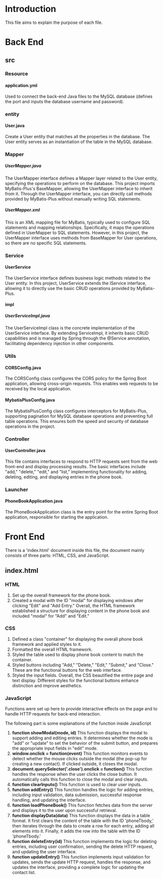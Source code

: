 # Introduction

This file aims to explain the purpose of each file. 

# Back End

## src

### 	**Resource**

#### 		**application.yml**

 Used to connect the back-end Java files to the MySQL database (defines the port and inputs the database username and password).

### 	**entity**

#### 		User.java

 Create a User entity that matches all the properties in the database. The User entity serves as an instantiation of the table in the MySQL database.

### 	**Mapper**

#####  		**UserMapper.java**

 The UserMapper interface defines a Mapper layer related to the User entity, specifying the operations to perform on the database. This project imports MyBatis-Plus's BaseMapper, allowing the UserMapper interface to inherit from it. Through the UserMapper interface, you can directly call methods provided by MyBatis-Plus without manually writing SQL statements.

##### 		**UserMapper.xml**

 This is an XML mapping file for MyBatis, typically used to configure SQL statements and mapping relationships. Specifically, it maps the operations defined in UserMapper to SQL statements. However, in this project, the UserMapper interface uses methods from BaseMapper for User operations, so there are no specific SQL statements.

### 	**Service**

#### 		 **UserService**

 The UserService interface defines business logic methods related to the User entity. In this project, UserService extends the IService interface, allowing it to directly use the basic CRUD operations provided by MyBatis-Plus.

#### 		**impl**

##### 			UserServiceImpl.java

 The UserServiceImpl class is the concrete implementation of the UserService interface. By extending ServiceImpl, it inherits basic CRUD capabilities and is managed by Spring through the @Service annotation, facilitating dependency injection in other components.

### 	**Utils**

####  		**CORSConfig.java**

 The CORSConfig class configures the CORS policy for the Spring Boot application, allowing cross-origin requests. This enables web requests to be received by the local application.

#### 		**MybatisPlusConfig.java**

 The MybatisPlusConfig class configures interceptors for MyBatis-Plus, supporting pagination for MySQL database operations and preventing full table operations. This ensures both the speed and security of database operations in the project.

### 	**Controller**

#### 		 **UserController.java**

 This file contains interfaces to respond to HTTP requests sent from the web front-end and display processing results. The basic interfaces include "add," "delete," "edit," and "list," implementing functionality for adding, deleting, editing, and displaying entries in the phone book.

### 	Launcher

#### 		**PhoneBookApplication.java**

 The PhoneBookApplication class is the entry point for the entire Spring Boot application, responsible for starting the application.

# Front End

There is a 'index.html' document inside this file, the document mainly consists of three parts: HTML, CSS, and JavaScript.

## index.html

### **HTML**

1. Set up the overall framework for the phone book.
2. Created a modal with the ID "modal" for displaying windows after clicking "Edit" and "Add Entry."
    Overall, the HTML framework established a structure for displaying  content in the phone book and included "modal" for "Add" and "Edit."

### **CSS**

1. Defined a class "container" for displaying the overall phone book framework and applied styles to it.
2. Formatted the overall HTML framework.
3. Styled the table used to display phone book content to match the container.
4. Styled buttons including "Add," "Delete," "Edit," "Submit," and "Close." These are the functional buttons for the web interface.
5. Styled the input fields.
    Overall, the CSS beautified the entire page and text display. Different styles for the functional buttons enhance distinction and improve aesthetics.

### **JavaScript** 

Functions were set up here to provide interactive effects on the page and to handle HTTP requests for back-end interaction.

The following part is some explanations of the function inside JavaScript

1. **function showModal(mode, id)**
    This function displays the modal to support adding and editing entries. It determines whether the mode is "add" or "update" to set the behavior of the submit button, and prepares the appropriate input fields in "edit" mode.
2. **window.onclick = function(event)**
    This function monitors events to detect whether the mouse clicks outside the modal (the pop-up for creating a new contact). If clicked outside, it closes the modal.
3. **document.querySelector('.close').onclick = function()**
    This function handles the response when the user clicks the close button. It automatically calls this function to close the modal and clear inputs.
4. **function clearInputs()**
    This function is used to clear user inputs.
5. **function addEntry()**
    This function handles the logic for adding entries, including input validation, data submission, successful response handling, and updating the interface.
6. **function loadPhoneBook()**
    This function fetches data from the server and displays it to the user upon successful retrieval.
7. **function displayData(data)**
    This function displays the data in a table format. It first clears the content of the table with the ID 'phoneTbody,' then iterates through the data to create a row for each entry, adding all elements into it. Finally, it adds the row into the table with the ID 'phoneTbody.'
8. **function deleteEntry(id)**
    This function implements the logic for deleting entries, including user confirmation, sending the delete HTTP request, and updating the user interface.
9. **function updateEntry()**
    This function implements input validation for updates, sends the update HTTP request, handles the response, and updates the interface, providing a complete logic for updating the contact list.
